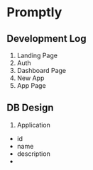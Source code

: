# Promptly

## Development Log

1. Landing Page
2. Auth
3. Dashboard Page
4. New App
5. App Page

## DB Design

1. Application

- id
- name
- description
-
